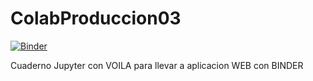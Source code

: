 

# ColabProduccion03

[![Binder](https://mybinder.org/badge_logo.svg)](https://mybinder.org/v2/gh/ragnor-devop/ColabProduccion03/HEAD)

Cuaderno Jupyter con VOILA para llevar a aplicacion WEB con BINDER
